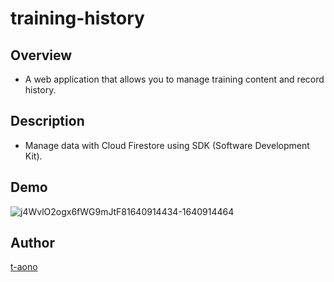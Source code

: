 # training-history

## Overview

- A web application that allows you to manage training content and record history.

## Description

- Manage data with Cloud Firestore using SDK (Software Development Kit).

## Demo
![j4WvlO2ogx6fWG9mJtF81640914434-1640914464](https://user-images.githubusercontent.com/46856574/147797898-37f16514-68b9-4d3b-8b81-a593037b4913.gif)

<!-- ## VS. -->

<!-- ## Requirement -->

<!-- ## Usage -->

<!-- ## Install -->

<!-- ## Contribution -->

<!-- ## Licence -->

## Author

[t-aono](https://github.com/t-aono)

<!-- README.md Sample -->
<!-- https://deeeet.com/writing/2014/07/31/readme/ -->
